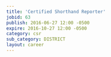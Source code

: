 ```yaml
---
title: 'Certified Shorthand Reporter'
jobid: 63
publish: 2016-06-27 12:00 -0500
expire: 2016-10-27 12:00 -0500
category: csr
sub_category: DISTRICT
layout: career
---
```

